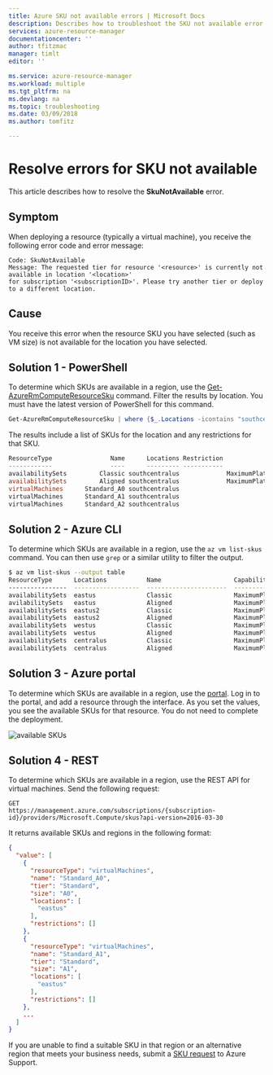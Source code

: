 ```yaml
---
title: Azure SKU not available errors | Microsoft Docs
description: Describes how to troubleshoot the SKU not available error during deployment.
services: azure-resource-manager
documentationcenter: ''
author: tfitzmac
manager: timlt
editor: ''

ms.service: azure-resource-manager
ms.workload: multiple
ms.tgt_pltfrm: na
ms.devlang: na
ms.topic: troubleshooting
ms.date: 03/09/2018
ms.author: tomfitz

---
```

# Resolve errors for SKU not available

This article describes how to resolve the **SkuNotAvailable** error.

## Symptom

When deploying a resource (typically a virtual machine), you receive the following error code and error message:

```
Code: SkuNotAvailable
Message: The requested tier for resource '<resource>' is currently not available in location '<location>' 
for subscription '<subscriptionID>'. Please try another tier or deploy to a different location.
```

## Cause

You receive this error when the resource SKU you have selected (such as VM size) is not available for the location you have selected.

## Solution 1 - PowerShell

To determine which SKUs are available in a region, use the [Get-AzureRmComputeResourceSku](/powershell/module/azurerm.compute/get-azurermcomputeresourcesku) command. Filter the results by location. You must have the latest version of PowerShell for this command.

```powershell
Get-AzureRmComputeResourceSku | where {$_.Locations -icontains "southcentralus"}
```

The results include a list of SKUs for the location and any restrictions for that SKU.

```powershell
ResourceType                Name      Locations Restriction                      Capability Value
------------                ----      --------- -----------                      ---------- -----
availabilitySets         Classic southcentralus             MaximumPlatformFaultDomainCount     3
availabilitySets         Aligned southcentralus             MaximumPlatformFaultDomainCount     3
virtualMachines      Standard_A0 southcentralus
virtualMachines      Standard_A1 southcentralus
virtualMachines      Standard_A2 southcentralus
```

## Solution 2 - Azure CLI

To determine which SKUs are available in a region, use the `az vm list-skus` command. You can then use `grep` or a similar utility to filter the output.

```bash
$ az vm list-skus --output table
ResourceType      Locations           Name                    Capabilities                       Tier      Size           Restrictions
----------------  ------------------  ----------------------  ---------------------------------  --------  -------------  ---------------------------
availabilitySets  eastus              Classic                 MaximumPlatformFaultDomainCount=3
avilabilitySets   eastus              Aligned                 MaximumPlatformFaultDomainCount=3
availabilitySets  eastus2             Classic                 MaximumPlatformFaultDomainCount=3
availabilitySets  eastus2             Aligned                 MaximumPlatformFaultDomainCount=3
availabilitySets  westus              Classic                 MaximumPlatformFaultDomainCount=3
availabilitySets  westus              Aligned                 MaximumPlatformFaultDomainCount=3
availabilitySets  centralus           Classic                 MaximumPlatformFaultDomainCount=3
availabilitySets  centralus           Aligned                 MaximumPlatformFaultDomainCount=3
```

## Solution 3 - Azure portal

To determine which SKUs are available in a region, use the [portal](https://portal.azure.com). Log in to the portal, and add a resource through the interface. As you set the values, you see the available SKUs for that resource. You do not need to complete the deployment.

![available SKUs](./media/resource-manager-sku-not-available-errors/view-sku.png)

## Solution 4 - REST

To determine which SKUs are available in a region, use the REST API for virtual machines. Send the following request:

```HTTP 
GET
https://management.azure.com/subscriptions/{subscription-id}/providers/Microsoft.Compute/skus?api-version=2016-03-30
```

It returns available SKUs and regions in the following format:

```json
{
  "value": [
    {
      "resourceType": "virtualMachines",
      "name": "Standard_A0",
      "tier": "Standard",
      "size": "A0",
      "locations": [
        "eastus"
      ],
      "restrictions": []
    },
    {
      "resourceType": "virtualMachines",
      "name": "Standard_A1",
      "tier": "Standard",
      "size": "A1",
      "locations": [
        "eastus"
      ],
      "restrictions": []
    },
    ...
  ]
}
```

If you are unable to find a suitable SKU in that region or an alternative region that meets your business needs, submit a [SKU request](https://aka.ms/skurestriction) to Azure Support.
